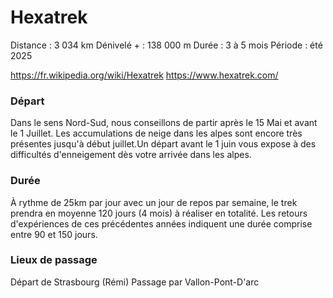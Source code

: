 # Hexatrek

Distance : 3 034 km
Dénivelé + : 138 000 m
Durée : 3 à 5 mois
Période : été 2025

https://fr.wikipedia.org/wiki/Hexatrek
https://www.hexatrek.com/


### Départ

Dans le sens Nord-Sud, nous conseillons de partir après le 15 Mai et avant le 1 Juillet. Les accumulations de neige dans les alpes sont encore très présentes jusqu'à début juillet.Un départ avant le 1 juin vous expose à des difficultés d'enneigement dès votre arrivée dans les alpes.

### Durée

À rythme de 25km par jour avec un jour de repos par semaine, le trek prendra en moyenne 120 jours (4 mois) à réaliser en totalité. Les retours d'expériences de ces précédentes années indiquent une durée comprise entre 90 et 150 jours.

### Lieux de passage

Départ de Strasbourg (Rémi)
Passage par Vallon-Pont-D'arc
